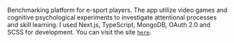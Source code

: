 Benchmarking platform for e-sport players. The app utilize video games and cognitive psychological experiments to investigate attentional processes and skill learning. I used Next.js, TypeScript, MongoDB, OAuth 2.0 and SCSS for development. You can visit the site [`here`](https://platform-app.herokuapp.com).
